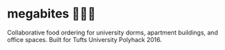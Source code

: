 # megabites 🍔🍕🌮
Collaborative food ordering for university dorms, apartment buildings, and office spaces. Built for Tufts University Polyhack 2016.
